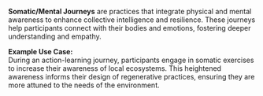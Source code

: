 **Somatic/Mental Journeys** are practices that integrate physical and mental awareness to enhance collective intelligence and resilience. These journeys help participants connect with their bodies and emotions, fostering deeper understanding and empathy.

**Example Use Case:**  
During an action-learning journey, participants engage in somatic exercises to increase their awareness of local ecosystems. This heightened awareness informs their design of regenerative practices, ensuring they are more attuned to the needs of the environment.